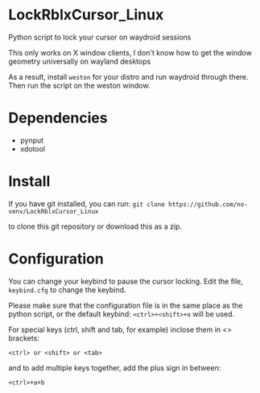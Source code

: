 # LockRblxCursor_Linux

Python script to lock your cursor on waydroid sessions

This only works on X window clients, I don't know how to get the window geometry universally on wayland desktops

As a result, install `weston` for your distro and run waydroid through there. Then run the script on the weston window.

# Dependencies

- pynput
- xdotool

# Install

If you have git installed, you can run:
`git clone https://github.com/no-venv/LockRblxCursor_Linux` 

to clone this git repository or download this as a zip.

# Configuration 
You can change your keybind to pause the cursor locking.
Edit the file, `keybind.cfg` to change the keybind. 

Please make sure that the configuration file is in the same place as the python script, or the default keybind:
`<ctrl>+<shift>+o` will be used.

For special keys (ctrl, shift and tab, for example) inclose them in <> brackets:

`<ctrl> or <shift> or <tab>`

and to add multiple keys together, add the plus sign in between:

``<ctrl>+a+b``
